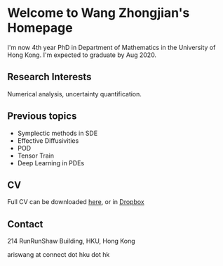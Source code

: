 # Welcome to Wang Zhongjian's Homepage

I'm now 4th year PhD in Department of Mathematics in the University of Hong Kong. I'm expected to graduate by Aug 2020.

## Research Interests

Numerical analysis, uncertainty quantification.

## Previous topics

- Symplectic methods in SDE
- Effective Diffusivities
- POD
- Tensor Train
- Deep Learning in PDEs

## CV

Full CV can be downloaded [here](/cv_long.pdf), or in [Dropbox](https://www.dropbox.com/s/xlj5cpcve6i3f72/cv.pdf?dl=0)

## Contact

214 RunRunShaw Building, HKU, Hong Kong

ariswang at connect dot hku dot hk

